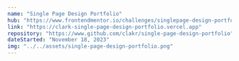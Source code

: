 ```yaml
---
name: "Single Page Design Portfolio"
hub: "https://www.frontendmentor.io/challenges/singlepage-design-portfolio-2MMhyhfKVo/hub"
link: "https://clark-single-page-design-portfolio.vercel.app"
repository: "https://www.github.com/clakr/single-page-design-portfolio"
dateStarted: "November 18, 2023"
img: "../../assets/single-page-design-portfolio.png"
---
```

